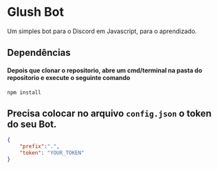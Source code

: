 # Glush Bot
Um simples bot para o Discord em Javascript, para o aprendizado.

## Dependências
#### Depois que clonar o repositorio, abre um cmd/terminal na pasta do repositorio e execute o seguinte comando
`npm install`

## Precisa colocar no arquivo `config.json` o token do seu Bot.
```json
{
    "prefix":".",
    "token": "YOUR_TOKEN"
}
```
